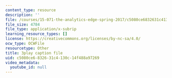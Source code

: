 ```yaml
---
content_type: resource
description: ''
file: /courses/15-071-the-analytics-edge-spring-2017/c5080ce6832631c4130c14f488a97269_pelPpuYUAho.srt
file_size: 4784
file_type: application/x-subrip
learning_resource_types: []
license: https://creativecommons.org/licenses/by-nc-sa/4.0/
ocw_type: OCWFile
resourcetype: Other
title: 3play caption file
uid: c5080ce6-8326-31c4-130c-14f488a97269
video_metadata:
  youtube_id: null
---
```

